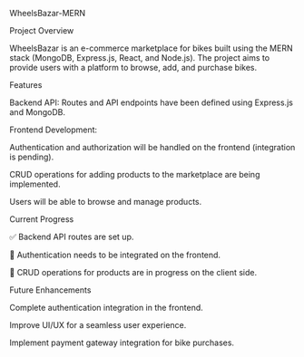 WheelsBazar-MERN

Project Overview

WheelsBazar is an e-commerce marketplace for bikes built using the MERN stack (MongoDB, Express.js, React, and Node.js). The project aims to provide users with a platform to browse, add, and purchase bikes.

Features

Backend API: Routes and API endpoints have been defined using Express.js and MongoDB.

Frontend Development:

Authentication and authorization will be handled on the frontend (integration is pending).

CRUD operations for adding products to the marketplace are being implemented.

Users will be able to browse and manage products.

Current Progress

✅ Backend API routes are set up.

🚧 Authentication needs to be integrated on the frontend.

🚧 CRUD operations for products are in progress on the client side.

Future Enhancements

Complete authentication integration in the frontend.

Improve UI/UX for a seamless user experience.

Implement payment gateway integration for bike purchases.
